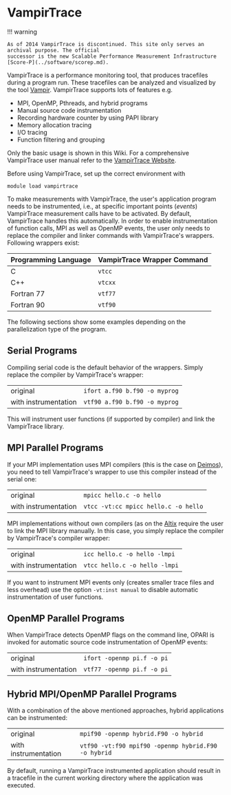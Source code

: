 # VampirTrace

!!! warning

    As of 2014 VampirTrace is discontinued. This site only serves an archival purpose. The official
    successor is the new Scalable Performance Measurement Infrastructure
    [Score-P](../software/scorep.md).

VampirTrace is a performance monitoring tool, that produces tracefiles during a program run. These
tracefiles can be analyzed and visualized by the tool [Vampir](../software/vampir.md). VampirTrace
supports lots of features e.g.

- MPI, OpenMP, Pthreads, and hybrid programs
- Manual source code instrumentation
- Recording hardware counter by using PAPI library
- Memory allocation tracing
- I/O tracing
- Function filtering and grouping

Only the basic usage is shown in this Wiki. For a comprehensive
VampirTrace user manual refer to the
[VampirTrace Website](http://www.tu-dresden.de/zih/vampirtrace).

Before using VampirTrace, set up the correct environment with

```console
module load vampirtrace
```

To make measurements with VampirTrace, the user's application program needs to be instrumented,
i.e., at specific important points (*events*) VampirTrace measurement calls have to be activated. By
default, VampirTrace handles this automatically. In order to enable instrumentation of function
calls, MPI as well as OpenMP events, the user only needs to replace the compiler and linker commands
with VampirTrace's wrappers. Following wrappers exist:

| Programming Language | VampirTrace Wrapper Command |
|----------------------|-----------------------------|
| C                    | `vtcc`                      |
| C++                  | `vtcxx`                     |
| Fortran 77           | `vtf77`                     |
| Fortran 90           | `vtf90`                     |

The following sections show some examples depending on the parallelization type of the program.

## Serial Programs

Compiling serial code is the default behavior of the wrappers. Simply replace the compiler by
VampirTrace's wrapper:

|                      |                               |
|----------------------|-------------------------------|
| original             | `ifort a.f90 b.f90 -o myprog` |
| with instrumentation | `vtf90 a.f90 b.f90 -o myprog` |

This will instrument user functions (if supported by compiler) and link the VampirTrace library.

## MPI Parallel Programs

If your MPI implementation uses MPI compilers (this is the case on [Deimos](system_deimos.md)), you
need to tell VampirTrace's wrapper to use this compiler instead of the serial one:

|                      |                                      |
|----------------------|--------------------------------------|
| original             | `mpicc hello.c -o hello`             |
| with instrumentation | `vtcc -vt:cc mpicc hello.c -o hello` |

MPI implementations without own compilers (as on the [Altix](system_altix.md) require the user to
link the MPI library manually. In this case, you simply replace the compiler by VampirTrace's
compiler wrapper:

|                      |                               |
|----------------------|-------------------------------|
| original             | `icc hello.c -o hello -lmpi`  |
| with instrumentation | `vtcc hello.c -o hello -lmpi` |

If you want to instrument MPI events only (creates smaller trace files and less overhead) use the
option `-vt:inst manual` to disable automatic instrumentation of user functions.

## OpenMP Parallel Programs

When VampirTrace detects OpenMP flags on the command line, OPARI is invoked for automatic source
code instrumentation of OpenMP events:

|                      |                            |
|----------------------|----------------------------|
| original             | `ifort -openmp pi.f -o pi` |
| with instrumentation | `vtf77 -openmp pi.f -o pi` |

## Hybrid MPI/OpenMP Parallel Programs

With a combination of the above mentioned approaches, hybrid applications can be instrumented:

|                      |                                                     |
|----------------------|-----------------------------------------------------|
| original             | `mpif90 -openmp hybrid.F90 -o hybrid`               |
| with instrumentation | `vtf90 -vt:f90 mpif90 -openmp hybrid.F90 -o hybrid` |

By default, running a VampirTrace instrumented application should result in a tracefile in the
current working directory where the application was executed.
